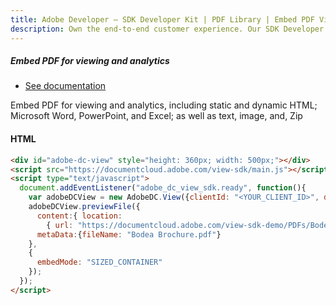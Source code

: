 ```yaml
---
title: Adobe Developer — SDK Developer Kit | PDF Library | Embed PDF Viewing Analytics
description: Own the end-to-end customer experience. Our SDK Developer kits are customizable & built to last. Find an innovative solution with our PDF SDK here.
---
```


<TextBlock slots="heading, buttons, text" theme="dark" className="bgBlue showMobileView"/>

##### Embed PDF for viewing and analytics

- [See documentation](/src/pages/gettingstarted.md)

Embed PDF for viewing and analytics, including static and dynamic HTML; Microsoft Word, PowerPoint, and Excel; as well as text, image, and, Zip


<CodeBlock slots="heading, code" repeat="1" languages="html" />

#### HTML

```html
<div id="adobe-dc-view" style="height: 360px; width: 500px;"></div>
<script src="https://documentcloud.adobe.com/view-sdk/main.js"></script>
<script type="text/javascript">
  document.addEventListener("adobe_dc_view_sdk.ready", function(){
    var adobeDCView = new AdobeDC.View({clientId: "<YOUR_CLIENT_ID>", divId: "adobe-dc-view"});
    adobeDCView.previewFile({
      content:{ location:
        { url: "https://documentcloud.adobe.com/view-sdk-demo/PDFs/Bodea%20Brochure.pdf"}},
      metaData:{fileName: "Bodea Brochure.pdf"}
    },
    {
      embedMode: "SIZED_CONTAINER"
    });
  });
</script>
```